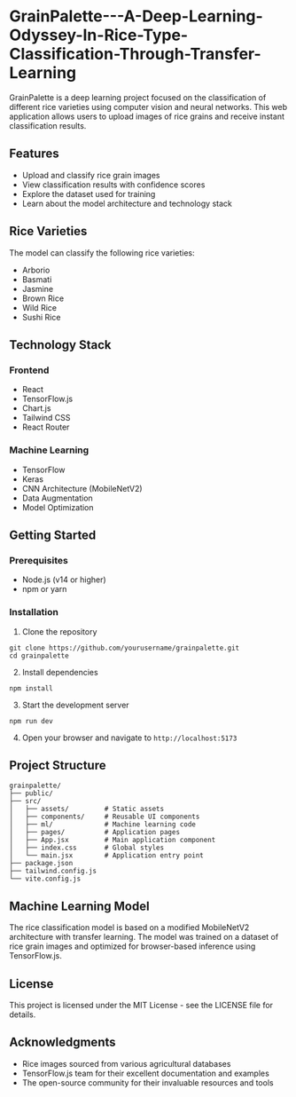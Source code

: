 # GrainPalette---A-Deep-Learning-Odyssey-In-Rice-Type-Classification-Through-Transfer-Learning

GrainPalette is a deep learning project focused on the classification of different rice varieties using computer vision and neural networks. This web application allows users to upload images of rice grains and receive instant classification results.

## Features

- Upload and classify rice grain images
- View classification results with confidence scores
- Explore the dataset used for training
- Learn about the model architecture and technology stack

## Rice Varieties

The model can classify the following rice varieties:
- Arborio
- Basmati
- Jasmine
- Brown Rice
- Wild Rice
- Sushi Rice

## Technology Stack

### Frontend
- React
- TensorFlow.js
- Chart.js
- Tailwind CSS
- React Router

### Machine Learning
- TensorFlow
- Keras
- CNN Architecture (MobileNetV2)
- Data Augmentation
- Model Optimization

## Getting Started

### Prerequisites
- Node.js (v14 or higher)
- npm or yarn

### Installation

1. Clone the repository
```
git clone https://github.com/yourusername/grainpalette.git
cd grainpalette
```

2. Install dependencies
```
npm install
```

3. Start the development server
```
npm run dev
```

4. Open your browser and navigate to `http://localhost:5173`

## Project Structure

```
grainpalette/
├── public/
├── src/
│   ├── assets/         # Static assets
│   ├── components/     # Reusable UI components
│   ├── ml/             # Machine learning code
│   ├── pages/          # Application pages
│   ├── App.jsx         # Main application component
│   ├── index.css       # Global styles
│   └── main.jsx        # Application entry point
├── package.json
├── tailwind.config.js
└── vite.config.js
```

## Machine Learning Model

The rice classification model is based on a modified MobileNetV2 architecture with transfer learning. The model was trained on a dataset of rice grain images and optimized for browser-based inference using TensorFlow.js.

## License

This project is licensed under the MIT License - see the LICENSE file for details.

## Acknowledgments

- Rice images sourced from various agricultural databases
- TensorFlow.js team for their excellent documentation and examples
- The open-source community for their invaluable resources and tools

